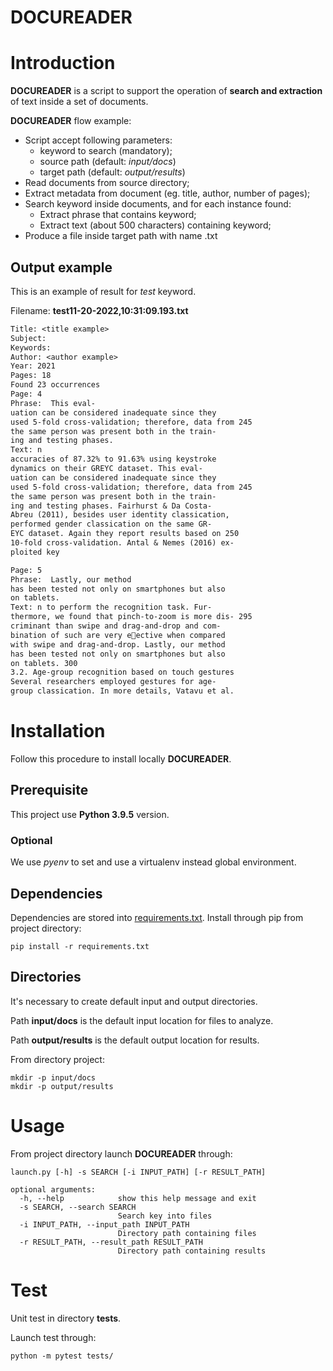 DOCUREADER
=

# Introduction
**DOCUREADER** is a script to support the operation of **search and extraction** of text inside a set of documents.

**DOCUREADER** flow example:
- Script accept following parameters:
  - keyword to search (mandatory);
  - source path (default: *input/docs*)
  - target path (default: *output/results*)
- Read documents from source directory;
- Extract metadata from document (eg. title, author, number of pages);
- Search keyword inside documents, and for each instance found:
  - Extract phrase that contains keyword;
  - Extract text (about 500 characters) containing keyword;
- Produce a file inside target path with name <keyword><datetime>.txt

## Output example
This is an example of result for *test* keyword. 

Filename: **test11-20-2022,10:31:09.193.txt**

```txt
Title: <title example>
Subject: 
Keywords: 
Author: <author example> 
Year: 2021
Pages: 18
Found 23 occurrences
Page: 4
Phrase:  This eval-
uation can be considered inadequate since they
used 5-fold cross-validation; therefore, data from 245
the same person was present both in the train-
ing and testing phases.
Text: n
accuracies of 87.32% to 91.63% using keystroke
dynamics on their GREYC dataset. This eval-
uation can be considered inadequate since they
used 5-fold cross-validation; therefore, data from 245
the same person was present both in the train-
ing and testing phases. Fairhurst & Da Costa-
Abreu (2011), besides user identity classication,
performed gender classication on the same GR-
EYC dataset. Again they report results based on 250
10-fold cross-validation. Antal & Nemes (2016) ex-
ploited key

Page: 5
Phrase:  Lastly, our method
has been tested not only on smartphones but also
on tablets.
Text: n to perform the recognition task. Fur-
thermore, we found that pinch-to-zoom is more dis- 295
criminant than swipe and drag-and-drop and com-
bination of such are very eective when compared
with swipe and drag-and-drop. Lastly, our method
has been tested not only on smartphones but also
on tablets. 300
3.2. Age-group recognition based on touch gestures
Several researchers employed gestures for age-
group classication. In more details, Vatavu et al.
```

# Installation 
Follow this procedure to install locally **DOCUREADER**.

## Prerequisite
This project use **Python 3.9.5** version. 

### Optional
We use *pyenv* to set and use a virtualenv instead global environment.

## Dependencies
Dependencies are stored into [requirements.txt](requirements.txt). Install through pip from project directory:
```shell
pip install -r requirements.txt
```

## Directories
It's necessary to create default input and output directories.

Path **input/docs** is the default input location for files to analyze.

Path **output/results** is the default output location for results.

From directory project: 
```shell
mkdir -p input/docs
mkdir -p output/results
```

# Usage
From project directory launch **DOCUREADER** through:
```shell
launch.py [-h] -s SEARCH [-i INPUT_PATH] [-r RESULT_PATH]

optional arguments:
  -h, --help            show this help message and exit
  -s SEARCH, --search SEARCH
                        Search key into files
  -i INPUT_PATH, --input_path INPUT_PATH
                        Directory path containing files
  -r RESULT_PATH, --result_path RESULT_PATH
                        Directory path containing results
```

# Test
Unit test in directory **tests**.

Launch test through:

```shell
python -m pytest tests/
```

